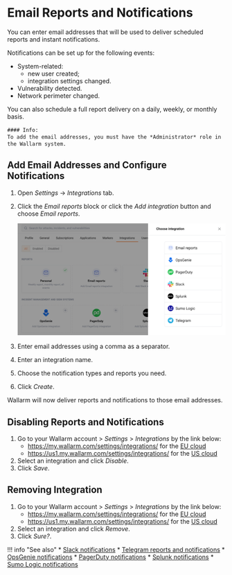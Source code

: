 # Email Reports and Notifications

You can enter email addresses that will be used to deliver scheduled reports and instant notifications.

Notifications can be set up for the following events:

* System-related:
  - new user created;
  - integration settings changed.
* Vulnerability detected.
* Network perimeter changed.

You can also schedule a full report delivery on a daily, weekly, or monthly basis.

    #### Info:
    To add the email addresses, you must have the *Administrator* role in the Wallarm system.


## Add Email Addresses and Configure Notifications

1. Open *Settings* → *Integrations* tab.
2. Click the *Email reports* block or click the *Add integration* button and choose *Email reports*. 

   ![Adding integration via the button](../../../../../images/en/user-guides/cloud-ui/settings/add-integration-button.png)
3. Enter email addresses using a comma as a separator.
4. Enter an integration name.
5. Choose the notification types and reports you need.
6. Click *Create*.

Wallarm will now deliver reports and notifications to those email addresses. 


## Disabling Reports and Notifications

1. Go to your Wallarm account > *Settings* > *Integrations* by the link below:
   * https://my.wallarm.com/settings/integrations/ for the [EU cloud](../../../../quickstart-en/qs-intro-en.md#eu-cloud)
   * https://us1.my.wallarm.com/settings/integrations/ for the [US cloud](../../../../quickstart-en/qs-intro-en.md#us-cloud)
1. Select an integration and click *Disable*.
1. Click *Save*.


## Removing Integration

1. Go to your Wallarm account > *Settings* > *Integrations* by the link below:
   * https://my.wallarm.com/settings/integrations/ for the [EU cloud](../../../../quickstart-en/qs-intro-en.md#eu-cloud)
   * https://us1.my.wallarm.com/settings/integrations/ for the [US cloud](../../../../quickstart-en/qs-intro-en.md#us-cloud)
1. Select an integration and click *Remove*.
1. Click *Sure?*.

!!! info "See also"
    * [Slack notifications](slack.md)
    * [Telegram reports and notifications](telegram.md)
    * [OpsGenie notifications](opsgenie.md)
    * [PagerDuty notifications](pagerduty.md)
    * [Splunk notifications](splunk.md)
    * [Sumo Logic notifications](sumologic.md)